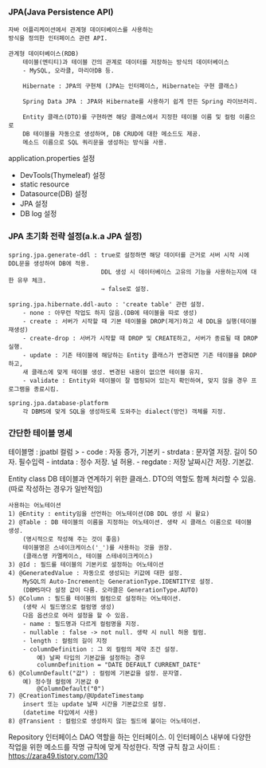 ### JPA(Java Persistence API)
    자바 어플리케이션에서 관계형 데이터베이스를 사용하는
    방식을 정의한 인터페이스 관련 API.

    관계형 데이터베이스(RDB)
        테이블(엔티티)과 테이블 간의 관계로 데이터를 저장하는 방식의 데이터베이스
        - MySQL, 오라클, 마리아DB 등.

        Hibernate : JPA의 구현체 (JPA는 인터페이스, Hibernate는 구현 클래스)

        Spring Data JPA : JPA와 Hibernate를 사용하기 쉽게 만든 Spring 라이브러리.

        Entity 클래스(DTO)를 구현하면 해당 클래스에서 지정한 테이블 이름 및 컬럼 이름으로
        DB 테이블을 자동으로 생성하며, DB CRUD에 대한 메소드도 제공.
        메소드 이름으로 SQL 쿼리문을 생성하는 방식을 사용.

application.properties 설정
- DevTools(Thymeleaf) 설정
- static resource
- Datasource(DB) 설정
- JPA 설정
- DB log 설정

### JPA 초기화 전략 설정(a.k.a JPA 설정)
    spring.jpa.generate-ddl : true로 설정하면 해당 데이터를 근거로 서버 시작 시에 DDL문을 생성하여 DB에 적용.
                              DDL 생성 시 데이터베이스 고유의 기능을 사용하는지에 대한 유무 체크.
                              → false로 설정.

    spring.jpa.hibernate.ddl-auto : 'create table' 관련 설정.
        - none : 아무런 작업도 하지 않음.(DB에 테이블을 따로 생성)
        - create : 서버가 시작할 때 기본 테이블을 DROP(제거)하고 새 DDL을 실행(테이블 재생성)
        - create-drop : 서버가 시작할 때 DROP 및 CREATE하고, 서버가 종료될 때 DROP 실행.
        - update : 기존 테이블에 해당하는 Entity 클래스가 변경되면 기존 테이블을 DROP하고,
        새 클래스에 맞게 테이블 생성. 변경된 내용이 없으면 테이블 유지.
        - validate : Entity와 테이블이 잘 맵핑되어 있는지 확인하여, 맞지 않을 경우 프로그램을 종료시킴.

    spring.jpa.database-platform
        각 DBMS에 맞게 SQL을 생성하도록 도와주는 dialect(방언) 객체를 지정.

### 간단한 테이블 명세
테이블명 : jpatbl
컬럼 >
    - code : 자동 증가, 기본키
    - strdata : 문자열 저장. 길이 50자. 필수입력
    - intdata : 정수 저장. 널 허용.
    - regdate : 저장 날짜시간 저장. 기본값.

Entity class
    DB 테이블과 연계하기 위한 클래스.
    DTO의 역할도 함께 처리할 수 있음.(따로 작성하는 경우가 일반적임)

    사용하는 어노테이션
    1) @Entity : entity임을 선언하는 어노테이션(DB DDL 생성 시 활요)
    2) @Table : DB 테이블의 이름을 지정하는 어노테이션. 생략 시 클래스 이름으로 테이블 생성.
        (명시적으로 작성해 주는 것이 좋음)
        테이블명은 스네이크케이스('_')를 사용하는 것을 권장.
        (클래스명 카멜케이스, 테이블 스테네이크케이스)
    3) @Id : 필드를 테이블의 기본키로 설정하는 어노테이션
    4) @GeneratedValue : 자동으로 생성되는 키값에 대한 설정.
        MySQL의 Auto-Increment는 GenerationType.IDENTITY로 설정.
        (DBMS마다 설정 값이 다름. 오라클은 GenerationType.AUTO)
    5) @Column : 필드를 테이블의 컬럼으로 설정하는 어노테이션.
        (생략 시 필드명으로 컬럼명 생성)
        다음 옵션으로 여러 설정을 할 수 있음.
        - name : 필드명과 다르게 컬럼명을 지정.
        - nullable : false -> not null. 생략 시 null 허용 컬럼.
        - length : 컬럼의 길이 지정
        - columnDefinition : 그 외 컬럼의 제약 조건 설정.
            예) 날짜 타입의 기본값을 설정하는 경우
            columnDefinition = "DATE DEFAULT CURRENT_DATE"
    6) @ColumnDefault("값") : 컬럼에 기본값을 설정. 문자열.
        예) 정수형 컬럼에 기본값 0
            @ColumnDefault("0")
    7) @CreationTimestamp/@UpdateTimestamp
        insert 또는 update 날짜 시간을 기본값으로 설정.
        (datetime 타입에서 사용)
    8) @Transient : 컬럼으로 생성하지 않는 필드에 붙이는 어노테이션.

Repository 인터페이스
    DAO 역할을 하는 인터페이스.
    이 인터페이스 내부에 다양한 작업을 위한 메소드를 작명 규칙에 맞게 작성한다.
    작명 규칙 참고 사이트 : https://zara49.tistory.com/130
